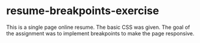 # resume-breakpoints-exercise

This is a single page online resume. The basic CSS was given.
The goal of the assignment was to implement breakpoints to make the page responsive.
